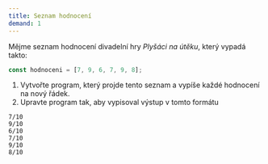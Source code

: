 ```yaml
---
title: Seznam hodnocení
demand: 1
---
```


Mějme seznam hodnocení divadelní hry *Plyšáci na útěku*, který vypadá takto:

```js
const hodnoceni = [7, 9, 6, 7, 9, 8];
```

1. Vytvořte program, který projde tento seznam a vypíše každé hodnocení na nový řádek.
1. Upravte program tak, aby vypisoval výstup v tomto formátu

```
7/10
9/10
6/10
7/10
9/10
8/10
```
